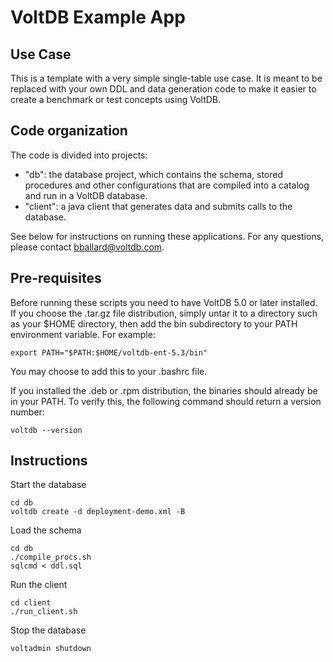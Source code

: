 # VoltDB Example App

Use Case
--------

This is a template with a very simple single-table use case.  It is meant to be replaced with your own DDL and data generation code to make it easier to create a benchmark or test concepts using VoltDB.


Code organization
-----------------
The code is divided into projects:

- "db": the database project, which contains the schema, stored procedures and other configurations that are compiled into a catalog and run in a VoltDB database.
- "client": a java client that generates data and submits calls to the database.

See below for instructions on running these applications.  For any questions,
please contact bballard@voltdb.com.

Pre-requisites
--------------

Before running these scripts you need to have VoltDB 5.0 or later installed.  If you choose the .tar.gz file distribution, simply untar it to a directory such as your $HOME directory, then add the bin subdirectory to your PATH environment variable.  For example:

    export PATH="$PATH:$HOME/voltdb-ent-5.3/bin"

You may choose to add this to your .bashrc file.

If you installed the .deb or .rpm distribution, the binaries should already be in your PATH.  To verify this, the following command should return a version number:

    voltdb --version

Instructions
------------

Start the database

    cd db
    voltdb create -d deployment-demo.xml -B

Load the schema

    cd db
    ./compile_procs.sh
    sqlcmd < ddl.sql

Run the client

    cd client
    ./run_client.sh


Stop the database

    voltadmin shutdown
